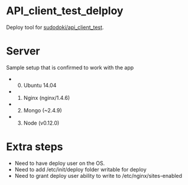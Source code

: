 API_client_test_delploy
=======================

Deploy tool for [sudodoki/api_client_test](https://github.com/sudodoki/api_client_test).

Server
======

Sample setup that is confirmed to work with the app
+ 0) Ubuntu 14.04
+ 1) Nginx (nginx/1.4.6)
+ 2) Mongo (~2.4.9)
+ 3) Node (v0.12.0)

Extra steps
===========

+ Need to have deploy user on the OS.
+ Need to add /etc/init/deploy folder writable for deploy
+ Need to grant deploy user ability to write to /etc/nginx/sites-enabled